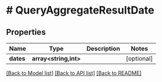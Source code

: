 # # QueryAggregateResultDate

## Properties

| Name      | Type                  | Description | Notes      |
| --------- | --------------------- | ----------- | ---------- |
| **dates** | **array<string,int>** |             | [optional] |

[[Back to Model list]](../../README.md#models) [[Back to API list]](../../README.md#endpoints) [[Back to README]](../../README.md)
